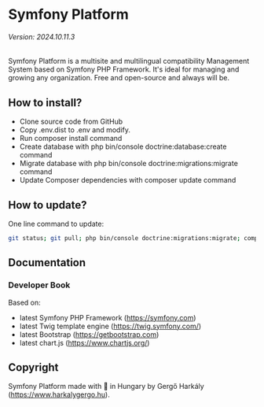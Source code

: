 # Symfony Platform
###### Version: 2024.10.11.3

Symfony Platform is a multisite and multilingual compatibility Management System based on Symfony PHP Framework. It's ideal for managing and growing any organization. Free and open-source and always will be.

## How to install?

- Clone source code from GitHub
- Copy .env.dist to .env and modify.
- Run composer install command
- Create database with php bin/console doctrine:database:create command
- Migrate database with php bin/console doctrine:migrations:migrate command
- Update Composer dependencies with composer update command

## How to update?

One line command to update:

```bash
git status; git pull; php bin/console doctrine:migrations:migrate; composer update; composer dump-autoload -o; php bin/console cache:clear;
```

## Documentation

### Developer Book

Based on:

 - latest Symfony PHP Framework (https://symfony.com)
 - latest Twig template engine (https://twig.symfony.com/)
 - latest Bootstrap (https://getbootstrap.com)
 - latest chart.js (https://www.chartjs.org/)

## Copyright

Symfony Platform made with 💚 in Hungary by Gergő Harkály (https://www.harkalygergo.hu).
